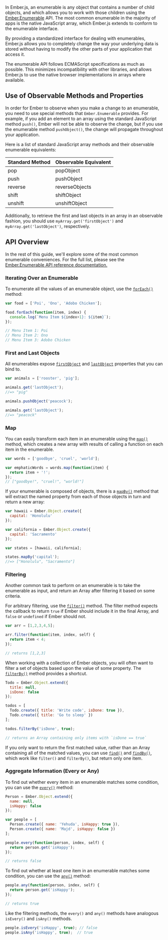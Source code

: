 In Ember.js, an enumerable is any object that contains a number of child
objects, and which allows you to work with those children using the
[Ember.Enumerable](https://api.emberjs.com/classes/Ember.Enumerable.html) API. The most common
enumerable in the majority of apps is the native JavaScript array, which
Ember.js extends to conform to the enumerable interface.

By providing a standardized interface for dealing with enumerables,
Ember.js allows you to completely change the way your underlying data is
stored without having to modify the other parts of your application that
access it.

The enumerable API follows ECMAScript specifications as much as
possible. This minimizes incompatibility with other libraries, and
allows Ember.js to use the native browser implementations in arrays
where available.

## Use of Observable Methods and Properties

In order for Ember to observe when you make a change to an enumerable, you need
to use special methods that `Ember.Enumerable` provides. For example, if you add
an element to an array using the standard JavaScript method `push()`, Ember will
not be able to observe the change, but if you use the enumerable method
`pushObject()`, the change will propagate throughout your application.

Here is a list of standard JavaScript array methods and their observable
enumerable equivalents:

<table>
  <thead>
    <tr><th>Standard Method</th><th>Observable Equivalent</th></tr>
  </thead>
  <tbody>
    <tr><td>pop</td><td>popObject</td></tr>
    <tr><td>push</td><td>pushObject</td></tr>
    <tr><td>reverse</td><td>reverseObjects</td></tr>
    <tr><td>shift</td><td>shiftObject</td></tr>
    <tr><td>unshift</td><td>unshiftObject</td></tr>
  </tbody>
</table>

Additionally, to retrieve the first and last objects in an array
in an observable fashion, you should use `myArray.get('firstObject')` and
`myArray.get('lastObject')`, respectively.

## API Overview

In the rest of this guide, we'll explore some of the most common enumerable
conveniences. For the full list, please see the [Ember.Enumerable API
reference documentation.](https://api.emberjs.com/classes/Ember.Enumerable.html)

### Iterating Over an Enumerable

To enumerate all the values of an enumerable object, use the [`forEach()`](https://api.emberjs.com/classes/Ember.Enumerable.html#method_forEach)
method:


```javascript
var food = ['Poi', 'Ono', 'Adobo Chicken'];

food.forEach(function(item, index) {
  console.log(`Menu Item ${index+1}: ${item}`);
});

// Menu Item 1: Poi
// Menu Item 2: Ono
// Menu Item 3: Adobo Chicken
```

### First and Last Objects

All enumerables expose [`firstObject`](https://api.emberjs.com/classes/Ember.Enumerable.html#property_firstObject) and [`lastObject`](https://api.emberjs.com/classes/Ember.Enumerable.html#property_lastObject) properties
that you can bind to.



```javascript
var animals = ['rooster', 'pig'];

animals.get('lastObject');
//=> "pig"

animals.pushObject('peacock');

animals.get('lastObject');
//=> "peacock"
```

### Map

You can easily transform each item in an enumerable using the
[`map()`](https://api.emberjs.com/classes/Ember.Enumerable.html#method_map) method, which creates a new array with results of calling a
function on each item in the enumerable.


```javascript
var words = ['goodbye', 'cruel', 'world'];

var emphaticWords = words.map(function(item) {
  return item + '!';
});
// ["goodbye!", "cruel!", "world!"]
```

If your enumerable is composed of objects, there is a [`mapBy()`](https://api.emberjs.com/classes/Ember.Enumerable.html#method_mapBy)
method that will extract the named property from each of those objects
in turn and return a new array:


```javascript
var hawaii = Ember.Object.create({
  capital: 'Honolulu'
});

var california = Ember.Object.create({
  capital: 'Sacramento'
});

var states = [hawaii, california];

states.mapBy('capital');
//=> ["Honolulu", "Sacramento"]
```

### Filtering

Another common task to perform on an enumerable is to take the
enumerable as input, and return an Array after filtering it based on
some criteria.

For arbitrary filtering, use the [`filter()`](https://api.emberjs.com/classes/Ember.Enumerable.html#method_filter) method.  The filter method
expects the callback to return `true` if Ember should include it in the
final Array, and `false` or `undefined` if Ember should not.


```javascript
var arr = [1,2,3,4,5];

arr.filter(function(item, index, self) {
  return item < 4;
});

// returns [1,2,3]
```

When working with a collection of Ember objects, you will often want to filter a set of objects based upon the value of some property. The [`filterBy()`](https://api.emberjs.com/classes/Ember.Enumerable.html#method_filterBy) method provides a shortcut.


```javascript
Todo = Ember.Object.extend({
  title: null,
  isDone: false
});

todos = [
  Todo.create({ title: 'Write code', isDone: true }),
  Todo.create({ title: 'Go to sleep' })
];

todos.filterBy('isDone', true);

// returns an Array containing only items with `isDone == true`
```

If you only want to return the first matched value, rather than an Array
containing all of the matched values, you can use [`find()`](https://api.emberjs.com/classes/Ember.Enumerable.html#method_find) and [`findBy()`](https://api.emberjs.com/classes/Ember.Enumerable.html#method_findBy),
which work like `filter()` and `filterBy()`, but return only one item.


### Aggregate Information (Every or Any)

To find out whether every item in an enumerable matches some condition, you can
use the [`every()`](https://api.emberjs.com/classes/Ember.Enumerable.html#method_every) method:


```javascript
Person = Ember.Object.extend({
  name: null,
  isHappy: false
});

var people = [
  Person.create({ name: 'Yehuda', isHappy: true }),
  Person.create({ name: 'Majd', isHappy: false })
];

people.every(function(person, index, self) {
  return person.get('isHappy');
});

// returns false
```

To find out whether at least one item in an enumerable matches some condition,
you can use the [`any()`](https://api.emberjs.com/classes/Ember.Enumerable.html#method_any) method:


```javascript
people.any(function(person, index, self) {
  return person.get('isHappy');
});

// returns true
```

Like the filtering methods, the `every()` and `any()` methods have
analogous `isEvery()` and `isAny()` methods.

```javascript
people.isEvery('isHappy', true); // false
people.isAny('isHappy', true);  // true
```

<!-- eof - needed for pages that end in a code block  -->

